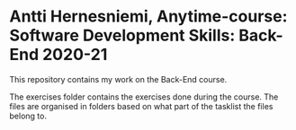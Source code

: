# Antti Hernesniemi, Anytime-course: Software Development Skills: Back-End 2020-21
This repository contains my work on the Back-End course.

The exercises folder contains the exercises done during the course. The files are organised in folders based on what part of the tasklist the files belong to.